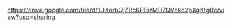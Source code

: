 <a href="https://drive.google.com/file/d/1UXorbQjZRcKPEizMDZQVeko2pXgKfgRc/view?usp=sharing">https://drive.google.com/file/d/1UXorbQjZRcKPEizMDZQVeko2pXgKfgRc/view?usp=sharing</a>
